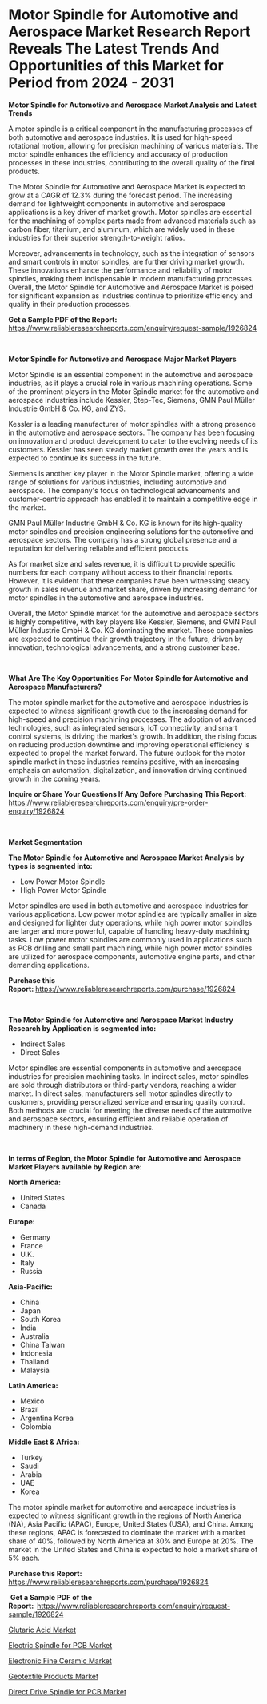 <p><h1>Motor Spindle for Automotive and Aerospace Market Research Report Reveals The Latest Trends And Opportunities of this Market for Period from 2024 - 2031</h1></p><p><strong>Motor Spindle for Automotive and Aerospace Market Analysis and Latest Trends</strong></p>
<p><p>A motor spindle is a critical component in the manufacturing processes of both automotive and aerospace industries. It is used for high-speed rotational motion, allowing for precision machining of various materials. The motor spindle enhances the efficiency and accuracy of production processes in these industries, contributing to the overall quality of the final products.</p><p>The Motor Spindle for Automotive and Aerospace Market is expected to grow at a CAGR of 12.3% during the forecast period. The increasing demand for lightweight components in automotive and aerospace applications is a key driver of market growth. Motor spindles are essential for the machining of complex parts made from advanced materials such as carbon fiber, titanium, and aluminum, which are widely used in these industries for their superior strength-to-weight ratios.</p><p>Moreover, advancements in technology, such as the integration of sensors and smart controls in motor spindles, are further driving market growth. These innovations enhance the performance and reliability of motor spindles, making them indispensable in modern manufacturing processes. Overall, the Motor Spindle for Automotive and Aerospace Market is poised for significant expansion as industries continue to prioritize efficiency and quality in their production processes.</p></p>
<p><strong>Get a Sample PDF of the Report:&nbsp;</strong> <a href="https://www.reliableresearchreports.com/enquiry/request-sample/1926824">https://www.reliableresearchreports.com/enquiry/request-sample/1926824</a></p>
<p>&nbsp;</p>
<p><strong>Motor Spindle for Automotive and Aerospace Major Market Players</strong></p>
<p><p>Motor Spindle is an essential component in the automotive and aerospace industries, as it plays a crucial role in various machining operations. Some of the prominent players in the Motor Spindle market for the automotive and aerospace industries include Kessler, Step-Tec, Siemens, GMN Paul Müller Industrie GmbH & Co. KG, and ZYS.</p><p>Kessler is a leading manufacturer of motor spindles with a strong presence in the automotive and aerospace sectors. The company has been focusing on innovation and product development to cater to the evolving needs of its customers. Kessler has seen steady market growth over the years and is expected to continue its success in the future.</p><p>Siemens is another key player in the Motor Spindle market, offering a wide range of solutions for various industries, including automotive and aerospace. The company's focus on technological advancements and customer-centric approach has enabled it to maintain a competitive edge in the market.</p><p>GMN Paul Müller Industrie GmbH & Co. KG is known for its high-quality motor spindles and precision engineering solutions for the automotive and aerospace sectors. The company has a strong global presence and a reputation for delivering reliable and efficient products.</p><p>As for market size and sales revenue, it is difficult to provide specific numbers for each company without access to their financial reports. However, it is evident that these companies have been witnessing steady growth in sales revenue and market share, driven by increasing demand for motor spindles in the automotive and aerospace industries.</p><p>Overall, the Motor Spindle market for the automotive and aerospace sectors is highly competitive, with key players like Kessler, Siemens, and GMN Paul Müller Industrie GmbH & Co. KG dominating the market. These companies are expected to continue their growth trajectory in the future, driven by innovation, technological advancements, and a strong customer base.</p></p>
<p>&nbsp;</p>
<p><strong>What Are The Key Opportunities For Motor Spindle for Automotive and Aerospace Manufacturers?</strong></p>
<p><p>The motor spindle market for the automotive and aerospace industries is expected to witness significant growth due to the increasing demand for high-speed and precision machining processes. The adoption of advanced technologies, such as integrated sensors, IoT connectivity, and smart control systems, is driving the market's growth. In addition, the rising focus on reducing production downtime and improving operational efficiency is expected to propel the market forward. The future outlook for the motor spindle market in these industries remains positive, with an increasing emphasis on automation, digitalization, and innovation driving continued growth in the coming years.</p></p>
<p><strong>Inquire or Share Your Questions If Any Before Purchasing This Report:</strong> <a href="https://www.reliableresearchreports.com/enquiry/pre-order-enquiry/1926824">https://www.reliableresearchreports.com/enquiry/pre-order-enquiry/1926824</a></p>
<p>&nbsp;</p>
<p><strong>Market Segmentation</strong></p>
<p><strong>The Motor Spindle for Automotive and Aerospace Market Analysis by types is segmented into:</strong></p>
<p><ul><li>Low Power Motor Spindle</li><li>High Power Motor Spindle</li></ul></p>
<p><p>Motor spindles are used in both automotive and aerospace industries for various applications. Low power motor spindles are typically smaller in size and designed for lighter duty operations, while high power motor spindles are larger and more powerful, capable of handling heavy-duty machining tasks. Low power motor spindles are commonly used in applications such as PCB drilling and small part machining, while high power motor spindles are utilized for aerospace components, automotive engine parts, and other demanding applications.</p></p>
<p><strong>Purchase this Report:&nbsp;</strong><a href="https://www.reliableresearchreports.com/purchase/1926824">https://www.reliableresearchreports.com/purchase/1926824</a></p>
<p>&nbsp;</p>
<p><strong>The Motor Spindle for Automotive and Aerospace Market Industry Research by Application is segmented into:</strong></p>
<p><ul><li>Indirect Sales</li><li>Direct Sales</li></ul></p>
<p><p>Motor spindles are essential components in automotive and aerospace industries for precision machining tasks. In indirect sales, motor spindles are sold through distributors or third-party vendors, reaching a wider market. In direct sales, manufacturers sell motor spindles directly to customers, providing personalized service and ensuring quality control. Both methods are crucial for meeting the diverse needs of the automotive and aerospace sectors, ensuring efficient and reliable operation of machinery in these high-demand industries.</p></p>
<p>&nbsp;</p>
<p><strong>In terms of Region, the Motor Spindle for Automotive and Aerospace Market Players available by Region are:</strong></p>
<p>
    <p> <strong> North America: </strong>
        <ul>
            <li>United States</li>
            <li>Canada</li>
        </ul>
        </p> 
    <p> <strong> Europe: </strong>
        <ul>
            <li>Germany</li>
            <li>France</li>
            <li>U.K.</li>
            <li>Italy</li>
            <li>Russia</li>
        </ul>
        </p> 
    <p> <strong> Asia-Pacific: </strong>
        <ul>
            <li>China</li>
            <li>Japan</li>
            <li>South Korea</li>
            <li>India</li>
            <li>Australia</li>
            <li>China Taiwan</li>
            <li>Indonesia</li>
            <li>Thailand</li>
            <li>Malaysia</li>
        </ul>
        </p> 
    <p> <strong> Latin America: </strong>
        <ul>
            <li>Mexico</li>
            <li>Brazil</li>
            <li>Argentina Korea</li>
            <li>Colombia</li>
        </ul>
        </p> 
    <p> <strong> Middle East & Africa: </strong>
        <ul>
            <li>Turkey</li>
            <li>Saudi</li>
            <li>Arabia</li>
            <li>UAE</li>
            <li>Korea</li>
        </ul>
    </p>
    </p>
<p><p>The motor spindle market for automotive and aerospace industries is expected to witness significant growth in the regions of North America (NA), Asia Pacific (APAC), Europe, United States (USA), and China. Among these regions, APAC is forecasted to dominate the market with a market share of 40%, followed by North America at 30% and Europe at 20%. The market in the United States and China is expected to hold a market share of 5% each.</p></p>
<p><strong>Purchase this Report: </strong><a href="https://www.reliableresearchreports.com/purchase/1926824">https://www.reliableresearchreports.com/purchase/1926824</a></p>
<p>&nbsp;<strong>Get a Sample PDF of the Report:&nbsp;&nbsp;</strong><a href="https://www.reliableresearchreports.com/enquiry/request-sample/1926824">https://www.reliableresearchreports.com/enquiry/request-sample/1926824</a></p>
<p><strong></strong></p>
<p><p><a href="https://view.publitas.com/reportprime-1/glutaric-acid-market-insights-market-players-and-forecast-till-2031/">Glutaric Acid Market</a></p><p><a href="https://github.com/khansimonweber1lqujlwoz15d/Market-Research-Report-List-1/blob/main/electric-spindle-for-pcb-market.md">Electric Spindle for PCB Market</a></p><p><a href="https://issuu.com/reportprime-2/docs/electronic-fine-ceramic-market-size-2030.pptx">Electronic Fine Ceramic Market</a></p><p><a href="https://view.publitas.com/reportprime-1/geotextile-products-market-size-furnishes-valuable-information-encompassing-market-share-market-trends-and-projections-spanning-from-2024-to-2031/">Geotextile Products Market</a></p><p><a href="https://github.com/Sherrillcrooksxa8i18ucf2m/Market-Research-Report-List-1/blob/main/direct-drive-spindle-for-pcb-market.md">Direct Drive Spindle for PCB Market</a></p></p>
